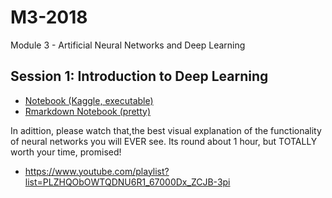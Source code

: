 # M3-2018
 Module 3 - Artificial Neural Networks and Deep Learning
 
 ## Session 1: Introduction to Deep Learning
 
 * [Notebook (Kaggle, executable)](https://www.kaggle.com/danielhain/sds-2018-m3-1-introduction-to-deep-learning) 
 * [Rmarkdown Notebook (pretty)](https://www.dropbox.com/s/mzz2ghnllyr2szh/M3_1_Intro_ANN.html?dl=0)
 
 In adittion, please watch that,the best visual explanation of the functionality of neural networks you will EVER see. Its round about 1 hour, but TOTALLY worth your time, promised!
 
 * https://www.youtube.com/playlist?list=PLZHQObOWTQDNU6R1_67000Dx_ZCJB-3pi
